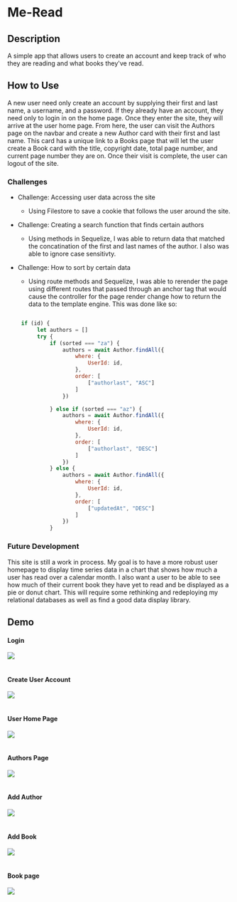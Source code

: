 # Me-Read

## Description
A simple app that allows users to create an account and keep track of who they are reading and what books they've read.


## How to Use
A new user need only create an account by supplying their first and last name, a username, and a password. If they already have an account, they need only to login in on the home page. Once they enter the site, they will arrive at the user home page. From here, the user can visit the Authors page on the navbar and create a new Author card with their first and last name. This card has a unique link to a Books page that will let the user create a Book card with the title, copyright date, total page number, and current page number they are on.
Once their visit is complete, the user can logout of the site.

### Challenges
* Challenge: Accessing user data across the site
  - Using Filestore to save a cookie that follows the user around the site. 

* Challenge: Creating a search function that finds certain authors
  - Using methods in Sequelize, I was able to return data that matched the concatination of the first and last names of the author. I also was able to ignore case sensitivty.

* Challenge: How to sort by certain data
  - Using route methods and Sequelize, I was able to rerender the page using different routes that passed through an anchor tag that would cause the controller for the page render change how to return the data to the template engine. This was done like so:
  ```javascript

   if (id) {
        let authors = []
        try {
            if (sorted === "za") {
                authors = await Author.findAll({
                    where: {
                        UserId: id,
                    },
                    order: [
                        ["authorlast", "ASC"]
                    ]
                })

            } else if (sorted === "az") {
                authors = await Author.findAll({
                    where: {
                        UserId: id,
                    },
                    order: [
                        ["authorlast", "DESC"]
                    ]
                })
            } else {
                authors = await Author.findAll({
                    where: {
                        UserId: id,
                    },
                    order: [
                        ["updatedAt", "DESC"]
                    ]
                })
            }


  ```


### Future Development
This site is still a work in process. My goal is to have a more robust user homepage to display time series data in a chart that shows how much a user has read over a calendar month. I also want a user to be able to see how much of their current book they have yet to read and be displayed as a pie or donut chart. This will require some rethinking and redeploying my relational databases as well as find a good data display library.

## Demo
<h4>Login</h4>
<img src="./readme_images/loginpage.png">

<br>
<br>

<h4>Create User Account</h4>
<img src="./readme_images/createuser.png">

<br>
<br>

<h4>User Home Page</h4>
<img src="./readme_images/userhomepage.png">

<br>
<br>

<h4>Authors Page</h4>
<img src="./readme_images/authorspage.png">

<br>
<br>

<h4>Add Author</h4>
<img src="./readme_images/addauthor.png">

<br>
<br>

<h4>Add Book</h4>
<img src="./readme_images/addbook.png">

<br>
<br>

<h4>Book page</h4>
<img src="./readme_images/bookpage.png">
